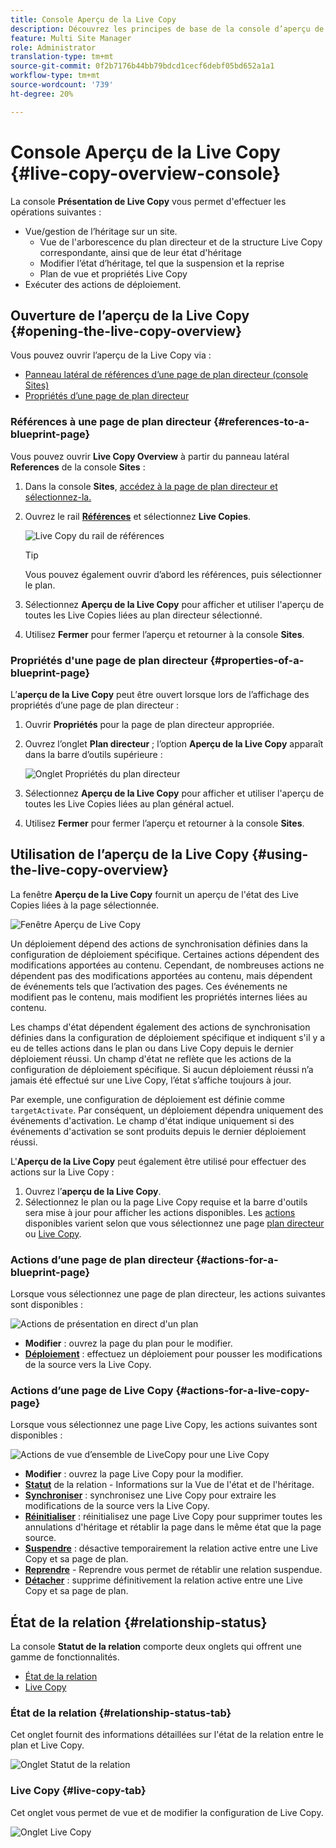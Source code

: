 ```yaml
---
title: Console Aperçu de la Live Copy
description: Découvrez les principes de base de la console d’aperçu de Live Copy pour comprendre rapidement l’état de vos Live Copies afin de synchroniser le contenu.
feature: Multi Site Manager
role: Administrator
translation-type: tm+mt
source-git-commit: 0f2b7176b44bb79bdcd1cecf6debf05bd652a1a1
workflow-type: tm+mt
source-wordcount: '739'
ht-degree: 20%

---
```



# Console Aperçu de la Live Copy {#live-copy-overview-console}

La console **Présentation de Live Copy** vous permet d&#39;effectuer les opérations suivantes :

* Vue/gestion de l’héritage sur un site.
   * Vue de l&#39;arborescence du plan directeur et de la structure Live Copy correspondante, ainsi que de leur état d&#39;héritage
   * Modifier l’état d’héritage, tel que la suspension et la reprise
   * Plan de vue et propriétés Live Copy
* Exécuter des actions de déploiement.

## Ouverture de l’aperçu de la Live Copy {#opening-the-live-copy-overview}

Vous pouvez ouvrir l’aperçu de la Live Copy via :

* [Panneau latéral de références d’une page de plan directeur (console Sites)](#opening-live-copy-overview-references-for-a-blueprint-page)
* [Propriétés d’une page de plan directeur](#opening-live-copy-overview-properties-of-a-blueprint-page)

### Références à une page de plan directeur {#references-to-a-blueprint-page}

Vous pouvez ouvrir **Live Copy Overview** à partir du panneau latéral **References** de la console **Sites** :

1. Dans la console **Sites**, [accédez à la page de plan directeur et sélectionnez-la.](/help/sites-cloud/authoring/getting-started/basic-handling.md#viewing-and-selecting-resources)
1. Ouvrez le rail **[Références](/help/sites-cloud/authoring/getting-started/basic-handling.md#references)** et sélectionnez **Live Copies**.

   ![Live Copy du rail de références](../assets/live-copy-references.png)

   >[!TIP]
   >
   >Vous pouvez également ouvrir d’abord les références, puis sélectionner le plan.

1. Sélectionnez **Aperçu de la Live Copy** pour afficher et utiliser l&#39;aperçu de toutes les Live Copies liées au plan directeur sélectionné.
1. Utilisez **Fermer** pour fermer l’aperçu et retourner à la console **Sites**.

### Propriétés d&#39;une page de plan directeur {#properties-of-a-blueprint-page}

L’**aperçu de la Live Copy** peut être ouvert lorsque lors de l’affichage des propriétés d’une page de plan directeur :

1. Ouvrir **Propriétés** pour la page de plan directeur appropriée.
1. Ouvrez l’onglet **Plan directeur** ; l’option **Aperçu de la Live Copy** apparaît dans la barre d’outils supérieure :

   ![Onglet Propriétés du plan directeur](../assets/live-copy-blueprint-tab.png)

1. Sélectionnez **Aperçu de la Live Copy** pour afficher et utiliser l&#39;aperçu de toutes les Live Copies liées au plan général actuel.

1. Utilisez **Fermer** pour fermer l’aperçu et retourner à la console **Sites**.

## Utilisation de l’aperçu de la Live Copy {#using-the-live-copy-overview}

La fenêtre **Aperçu de la Live Copy** fournit un aperçu de l&#39;état des Live Copies liées à la page sélectionnée.

![Fenêtre Aperçu de Live Copy](../assets/live-copy-overview.png)

Un déploiement dépend des actions de synchronisation définies dans la configuration de déploiement spécifique. Certaines actions dépendent des modifications apportées au contenu. Cependant, de nombreuses actions ne dépendent pas des modifications apportées au contenu, mais dépendent de événements tels que l’activation des pages. Ces événements ne modifient pas le contenu, mais modifient les propriétés internes liées au contenu.

Les champs d&#39;état dépendent également des actions de synchronisation définies dans la configuration de déploiement spécifique et indiquent s&#39;il y a eu de telles actions dans le plan ou dans Live Copy depuis le dernier déploiement réussi. Un champ d&#39;état ne reflète que les actions de la configuration de déploiement spécifique. Si aucun déploiement réussi n’a jamais été effectué sur une Live Copy, l’état s’affiche toujours à jour.

Par exemple, une configuration de déploiement est définie comme `targetActivate`. Par conséquent, un déploiement dépendra uniquement des événements d&#39;activation. Le champ d&#39;état indique uniquement si des événements d&#39;activation se sont produits depuis le dernier déploiement réussi.

L&#39;**Aperçu de la Live Copy** peut également être utilisé pour effectuer des actions sur la Live Copy :

1. Ouvrez l’**aperçu de la Live Copy**.
1. Sélectionnez le plan ou la page Live Copy requise et la barre d&#39;outils sera mise à jour pour afficher les actions disponibles. Les [actions](overview.md#terms-used) disponibles varient selon que vous sélectionnez une page [plan directeur](#actions-for-a-blueprint-page) ou [Live Copy](#actions-for-a-live-copy-page).

### Actions d’une page de plan directeur {#actions-for-a-blueprint-page}

Lorsque vous sélectionnez une page de plan directeur, les actions suivantes sont disponibles :

![Actions de présentation en direct d&#39;un plan](../assets/live-copy-overview-actions-blueprint.png)

* **Modifier**  : ouvrez la page du plan pour le modifier.
* **[Déploiement](overview.md#rollout-and-synchronize)**  : effectuez un déploiement pour pousser les modifications de la source vers la Live Copy.

### Actions d’une page de Live Copy {#actions-for-a-live-copy-page}

Lorsque vous sélectionnez une page Live Copy, les actions suivantes sont disponibles :

![Actions de vue d’ensemble de LiveCopy pour une Live Copy](../assets/live-copy-overview-actions.png)

* **Modifier**  : ouvrez la page Live Copy pour la modifier.
* **[Statut](#relationship-status)**  de la relation - Informations sur la Vue de l&#39;état et de l&#39;héritage.
* **[Synchroniser](overview.md#rollout-and-synchronize)**  : synchronisez une Live Copy pour extraire les modifications de la source vers la Live Copy.
* **[Réinitialiser](creating-live-copies.md#resetting-a-live-copy-page)**  : réinitialisez une page Live Copy pour supprimer toutes les annulations d&#39;héritage et rétablir la page dans le même état que la page source.
* **[Suspendre](overview.md#suspending-and-cancelling-inheritance-and-synchronization)**  : désactive temporairement la relation active entre une Live Copy et sa page de plan.
* **[Reprendre](creating-live-copies.md#resuming-inheritance-for-a-page)**  - Reprendre vous permet de rétablir une relation suspendue.
* **[Détacher](overview.md#detaching-a-live-copy)**  : supprime définitivement la relation active entre une Live Copy et sa page de plan.

## État de la relation {#relationship-status}

La console **Statut de la relation** comporte deux onglets qui offrent une gamme de fonctionnalités.

* [État de la relation](#relationship-status-tab)
* [Live Copy ](#live-copy-tab)

### État de la relation {#relationship-status-tab}

Cet onglet fournit des informations détaillées sur l&#39;état de la relation entre le plan et Live Copy.

![Onglet Statut de la relation](../assets/live-copy-relationship-status.png)

### Live Copy   {#live-copy-tab}

Cet onglet vous permet de vue et de modifier la configuration de Live Copy.

![Onglet Live Copy](../assets/live-copy-relationship-status-live-copy.png)
